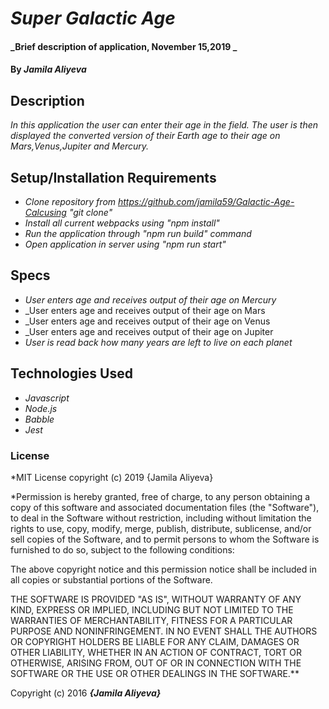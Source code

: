 # _Super Galactic Age_

#### _Brief description of application, November 15,2019 _

#### By _**Jamila Aliyeva**_

## Description

_In this application the user can enter their age in the field. The user is then displayed the converted version of their Earth age to their age on Mars,Venus,Jupiter and Mercury._

## Setup/Installation Requirements

* _Clone repository from https://github.com/jamila59/Galactic-Age-Calcusing "git clone"_
* _Install all current webpacks using "npm install"_
* _Run the application through "npm run build" command_
* _Open application in server using "npm run start"_

## Specs
* _User enters age and receives output of their age on Mercury_
* _User enters age and receives output of their age on Mars
* _User enters age and receives output of their age on Venus
* _User enters age and receives output of their age on Jupiter
* _User is read back how many years are left to live on each planet_


## Technologies Used

* _Javascript_
* _Node.js_
* _Babble_
* _Jest_

### License

*MIT License copyright (c) 2019 {Jamila Aliyeva}

*Permission is hereby granted, free of charge, to any person obtaining a copy of this software and associated documentation files (the "Software"), to deal in the Software without restriction, including without limitation the rights to use, copy, modify, merge, publish, distribute, sublicense, and/or sell copies of the Software, and to permit persons to whom the Software is furnished to do so, subject to the following conditions:

The above copyright notice and this permission notice shall be included in all copies or substantial portions of the Software.

THE SOFTWARE IS PROVIDED "AS IS", WITHOUT WARRANTY OF ANY KIND, EXPRESS OR IMPLIED, INCLUDING BUT NOT LIMITED TO THE WARRANTIES OF MERCHANTABILITY, FITNESS FOR A PARTICULAR PURPOSE AND NONINFRINGEMENT. IN NO EVENT SHALL THE AUTHORS OR COPYRIGHT HOLDERS BE LIABLE FOR ANY CLAIM, DAMAGES OR OTHER LIABILITY, WHETHER IN AN ACTION OF CONTRACT, TORT OR OTHERWISE, ARISING FROM, OUT OF OR IN CONNECTION WITH THE SOFTWARE OR THE USE OR OTHER DEALINGS IN THE SOFTWARE.**

Copyright (c) 2016 **_{Jamila Aliyeva}_**

